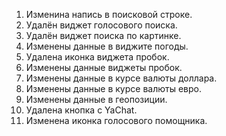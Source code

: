 1. Изменина напись в поисковой строке.
2. Удалён виджет голосового поиска.
3. Удалён виджет поиска по картинке.
4. Изменены данные в виджите погоды.
5. Удалена иконка виджета пробок.
6. Изменены данные виджеты пробок.
7. Изменены данные в курсе валюты доллара.
8. Изменены данные в курсе валюты евро.
9. Изменены данные в геопозиции.
10. Удалена кнопка с YaChat.
11. Изменена иконка голосового помощника.